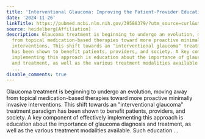 ```yaml
---
title: 'Interventional Glaucoma: Improving the Patient-Provider Educational Exchange'
date: '2024-11-26'
linkTitle: https://pubmed.ncbi.nlm.nih.gov/39588379/?utm_source=curl&utm_medium=rss&utm_campaign=pubmed-2&utm_content=1FakS-2QOkCT8HsMOQP1bCRQ4YzyumYOmxmF0moLsQ3dFB1E9V&fc=20220326224207&ff=20241126171718&v=2.18.0.post9+e462414
source: heidelberg[Affiliation]
description: Glaucoma treatment is beginning to undergo an evolution, moving away
  from topical medication-based therapies toward more proactive minimally invasive
  interventions. This shift towards an "interventional glaucoma" treatment paradigm
  has been shown to benefit patients, providers, and society. A key component of effectively
  implementing this approach is education about the importance of glaucoma diagnosis
  and treatment, as well as the various treatment modalities available. Such education
  ...
disable_comments: true
---
```

Glaucoma treatment is beginning to undergo an evolution, moving away from topical medication-based therapies toward more proactive minimally invasive interventions. This shift towards an "interventional glaucoma" treatment paradigm has been shown to benefit patients, providers, and society. A key component of effectively implementing this approach is education about the importance of glaucoma diagnosis and treatment, as well as the various treatment modalities available. Such education ...